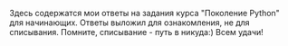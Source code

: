 Здесь содержатся мои ответы на задания курса "Поколение Python" для начинающих.
Ответы выложил для ознакомления, не для списывания.
Помните, списывание - путь в никуда:)
Всем удачи!
